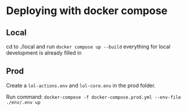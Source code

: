 # Deploying with docker compose

## Local
cd to ./local and run ```docker compose up --build``` everything for local development is already filled in

## Prod
Create a ```lol-actions.env``` and ```lol-core.env``` in the prod folder. 

Run command:
```docker-compose -f docker-compose.prod.yml --env-file ./env/.env up```